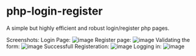 # php-login-register
A simple but highly efficient and robust  login/register php pages.

Screenshots:
Login Page:
![image](https://cloud.githubusercontent.com/assets/20264110/16687154/6b4e21d2-4534-11e6-83ef-abdacae9fcdf.png)
Register page:
![image](https://cloud.githubusercontent.com/assets/20264110/16687139/58901956-4534-11e6-8c7c-2f4cc9d73b5d.png)
Validating the form:
![image](https://cloud.githubusercontent.com/assets/20264110/16687178/9676209e-4534-11e6-9c7a-8f689de69fcb.png)
Successfull Registeration:
![image](https://cloud.githubusercontent.com/assets/20264110/16687202/b94ace08-4534-11e6-9ad9-fa9a19db3c83.png)
Logging in:
![image](https://cloud.githubusercontent.com/assets/20264110/16687229/dd850040-4534-11e6-854c-955587dbc87a.png)


